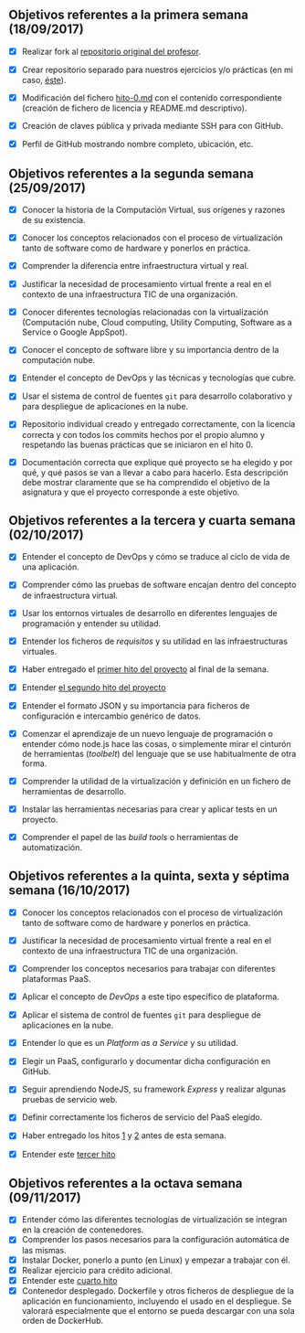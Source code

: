 ## Objetivos referentes a la primera semana (18/09/2017)

- [x] Realizar fork al [repositorio original del profesor](https://github.com/JJ/IV-17-18).
- [x] Crear repositorio separado para nuestros ejercicios y/o prácticas (en mi caso, [éste](https://github.com/adrianmorente/PracticasIV)).
- [x] Modificación del
  fichero
  [hito-0.md](https://github.com/adrianmorente/IV-17-18/proyectos/hito-0.md) con el contenido correspondiente (creación de fichero de licencia y README.md descriptivo).
- [x] Creación de claves pública y privada mediante SSH para con GitHub.
- [x] Perfil de GitHub mostrando nombre completo, ubicación, etc.


## Objetivos referentes a la segunda semana (25/09/2017)

- [x] Conocer la historia de la Computación Virtual, sus orígenes y razones de su existencia.
- [x] Conocer los conceptos relacionados con el proceso de virtualización tanto de software como de hardware y ponerlos en práctica.
- [x] Comprender la diferencia entre infraestructura virtual y real.
- [x] Justificar la necesidad de procesamiento virtual frente a real en el contexto de una infraestructura TIC de una organización.
- [x] Conocer diferentes tecnologías relacionadas con la virtualización (Computación nube, Cloud computing, Utility Computing, Software as a Service o Google AppSpot).
- [x] Conocer el concepto de software libre y su importancia dentro de la computación nube.
- [x] Entender el concepto de DevOps y las técnicas y tecnologías que cubre.
- [x] Usar el sistema de control de fuentes `git` para desarrollo colaborativo y para despliegue de aplicaciones en la nube.
- [x] Repositorio individual creado y entregado correctamente, con la licencia correcta y con todos los commits hechos por el propio alumno y respetando las buenas prácticas que se iniciaron en el hito 0.
- [x] Documentación correcta que explique qué proyecto se ha elegido y por qué, y qué pasos se van a llevar a cabo para hacerlo. Esta descripción debe mostrar claramente que se ha comprendido el objetivo de la asignatura y que el proyecto corresponde a este objetivo.


## Objetivos referentes a la tercera y cuarta semana (02/10/2017)

- [x] Entender el concepto de DevOps y cómo se traduce al ciclo de vida de una aplicación.
- [x] Comprender cómo las pruebas de software encajan dentro del concepto de infraestructura virtual.
- [x] Usar los entornos virtuales de desarrollo en diferentes lenguajes de programación y entender su utilidad.
- [x] Entender los ficheros de *requisitos* y su utilidad en las infraestructuras virtuales.
- [x] Haber entregado el [primer hito del proyecto](http://jj.github.io/IV/documentos/practicas/1.Infraestructura) al final de la semana.
- [x] Entender [el segundo hito del proyecto](http://jj.github.io/IV/documentos/proyecto/2.CI)
- [x] Entender el formato JSON y su importancia para ficheros de configuración e intercambio genérico de datos.
- [x] Comenzar el aprendizaje de un nuevo lenguaje de programación o entender cómo node.js hace las cosas, o simplemente mirar el cinturón de herramientas (*toolbelt*) del lenguaje que se use habitualmente de otra forma.
- [x] Comprender la utilidad de la virtualización y definición en un fichero de herramientas de desarrollo.
- [x] Instalar las herramientas necesarias para crear y aplicar tests en un proyecto.
- [x] Comprender el papel de las *build tools* o herramientas de automatización.


## Objetivos referentes a la quinta, sexta y séptima semana (16/10/2017)

- [x] Conocer los conceptos relacionados con el proceso de virtualización tanto de software como de hardware y ponerlos en práctica.
- [x] Justificar la necesidad de procesamiento virtual frente a real en el contexto de una infraestructura TIC de una organización.
- [x] Comprender los conceptos necesarios para trabajar con diferentes plataformas PaaS.
- [x] Aplicar el concepto de *DevOps* a este tipo específico de plataforma.
- [x] Aplicar el sistema de control de fuentes `git` para despliegue de aplicaciones en la nube.
- [x] Entender lo que es un *Platform as a Service* y su utilidad.
- [x] Elegir un PaaS, configurarlo y documentar dicha configuración en GitHub.
- [x] Seguir aprendiendo NodeJS, su framework *Express* y realizar algunas pruebas de servicio web.
- [x] Definir correctamente los ficheros de servicio del PaaS elegido.
- [x] Haber entregado los hitos [1](http://jj.github.io/IV/documentos/practicas/1.Infraestructura) y [2](http://jj.github.io/IV/documentos/practicas/2.CI) antes de esta semana.
- [x] Entender este [tercer hito](http://jj.github.io/IV/documentos/practicas/3.Paas)


## Objetivos referentes a la octava semana (09/11/2017)

- [x] Entender cómo las diferentes tecnologías de virtualización se integran en la creación de contenedores.
- [x] Comprender los pasos necesarios para la configuración automática de las mismas.
- [x] Instalar Docker, ponerlo a punto (en Linux) y empezar a trabajar con él.
- [x] Realizar ejercicio para crédito adicional.
- [x] Entender este [cuarto hito](http://jj.github.io/IV/documentos/proyecto/4.Docker)
- [x] Contenedor desplegado. Dockerfile y otros ficheros de despliegue de la aplicación en funcionamiento, incluyendo el usado en el despliegue. Se valorará especialmente que el entorno se pueda descargar con una sola orden de DockerHub.
